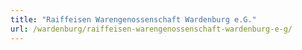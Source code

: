 ```yaml
---
title: "Raiffeisen Warengenossenschaft Wardenburg e.G."
url: /wardenburg/raiffeisen-warengenossenschaft-wardenburg-e-g/
---
```

